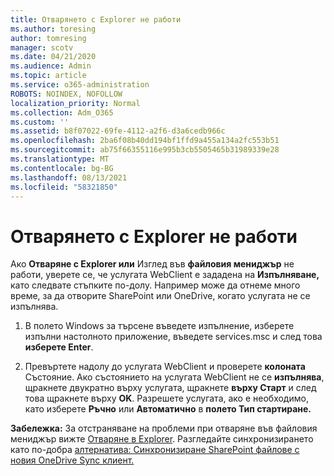 ```yaml
---
title: Отварянето с Explorer не работи
ms.author: toresing
author: tomresing
manager: scotv
ms.date: 04/21/2020
ms.audience: Admin
ms.topic: article
ms.service: o365-administration
ROBOTS: NOINDEX, NOFOLLOW
localization_priority: Normal
ms.collection: Adm_O365
ms.custom: ''
ms.assetid: b8f07022-69fe-4112-a2f6-d3a6cedb966c
ms.openlocfilehash: 2ba6f08b40dd194bf1ffd9a455a134a2fc553b51
ms.sourcegitcommit: ab75f66355116e995b3cb5505465b31989339e28
ms.translationtype: MT
ms.contentlocale: bg-BG
ms.lasthandoff: 08/13/2021
ms.locfileid: "58321850"
---
```

# <a name="open-with-explorer-isnt-working"></a>Отварянето с Explorer не работи

Ако **Отваряне с Explorer или** Изглед във **файловия мениджър** не работи, уверете се, че услугата WebClient е зададена на **Изпълняване,** като следвате стъпките по-долу. Например може да отнеме много време, за да отворите SharePoint или OneDrive, когато услугата не се изпълнява. 
  
1. В полето Windows за търсене въведете изпълнение, изберете изпълни настолното приложение, въведете services.msc и след това **изберете Enter**.
    
2. Превъртете надолу до услугата WebClient и проверете **колоната** Състояние. Ако състоянието на услугата WebClient не се **изпълнява**, щракнете двукратно върху услугата, щракнете **върху Старт** и след това щракнете върху **OK**. Разрешете услугата, ако е необходимо, като изберете **Ръчно** или **Автоматично** в **полето Тип стартиране.** 
    
**Забележка:** За отстраняване на проблеми при отваряне във файловия мениджър вижте [Отваряне в Explorer](https://go.microsoft.com/fwlink/?linkid=871665). Разгледайте синхронизирането като по-добра [алтернатива: Синхронизиране SharePoint файлове с новия OneDrive Sync клиент.](https://go.microsoft.com/fwlink/?linkid=871666) 
  

